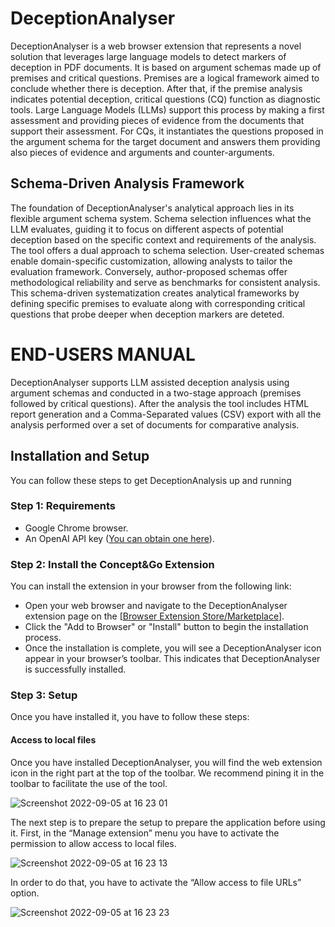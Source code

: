 # DeceptionAnalyser
DeceptionAnalyser is a web browser extension that represents a novel solution that leverages large language models to detect markers of deception in PDF documents. It is based on argument schemas made up of premises and critical questions. Premises are a logical framework aimed to conclude whether there is deception. After that, if the premise analysis indicates potential deception, critical questions (CQ) function as diagnostic tools. Large Language Models (LLMs) support this process by making a first assessment and providing pieces of evidence from the documents that support their assessment. For CQs, it instantiates the questions proposed in the argument schema for the target document and answers them providing also pieces of evidence and arguments and counter-arguments.

## Schema-Driven Analysis Framework
The foundation of DeceptionAnalyser's analytical approach lies in its flexible argument schema system. Schema selection influences what the LLM evaluates, guiding it to focus on different aspects of potential deception based on the specific context and requirements of the analysis.
The tool offers a dual approach to schema selection. User-created schemas enable domain-specific customization, allowing analysts to tailor the evaluation framework. Conversely, author-proposed schemas offer methodological reliability and serve as benchmarks for consistent analysis. This schema-driven systematization creates analytical frameworks by defining specific premises to evaluate along with corresponding critical questions that probe deeper when deception markers are deteted. 

# END-USERS MANUAL
DeceptionAnalyser supports LLM assisted deception analysis using argument schemas and conducted in a two-stage approach (premises followed by critical questions). After the analysis the tool includes HTML report generation and a Comma-Separated values (CSV) export with all the analysis performed over a set of documents for comparative analysis.

## Installation and Setup
You can follow these steps to get DeceptionAnalysis up and running

### Step 1: Requirements
- Google Chrome browser.
- An OpenAI API key ([You can obtain one here](https://platform.openai.com/api-keys)).

### Step 2: Install the Concept&Go Extension
You can install the extension in your browser from the following link: 
- Open your web browser and navigate to the DeceptionAnalyser extension page on the [[Browser Extension Store/Marketplace](https://chromewebstore.google.com/detail/deceptionanalyser/aejfobdbjdepinlndhecaeahbdbcpjcg?hl=en)].
- Click the "Add to Browser" or "Install" button to begin the installation process.
- Once the installation is complete, you will see a DeceptionAnalyser icon appear in your browser’s toolbar. This indicates that DeceptionAnalyser is successfully installed.

### Step 3: Setup
Once you have installed it, you have to follow these steps:

#### Access to local files

Once you have installed DeceptionAnalyser, you will find the web extension icon in the right part at the top of the toolbar. We recommend pining it in the toolbar to facilitate the use of the tool.

![Screenshot 2022-09-05 at 16 23 01](https://user-images.githubusercontent.com/31988855/188472900-ce49ec6a-9687-4224-93cd-94a633733d92.png)

The next step is to prepare the setup to prepare the application before using it. First, in the “Manage extension” menu you have to activate the permission to allow access to local files.

![Screenshot 2022-09-05 at 16 23 13](https://user-images.githubusercontent.com/31988855/188472979-eeff314f-08b7-41d0-b324-2ff833eec036.png)

In order to do that, you have to activate the “Allow access to file URLs” option.

![Screenshot 2022-09-05 at 16 23 23](https://user-images.githubusercontent.com/31988855/188473227-b89d284d-e853-499a-89f7-b29eea011873.png)

